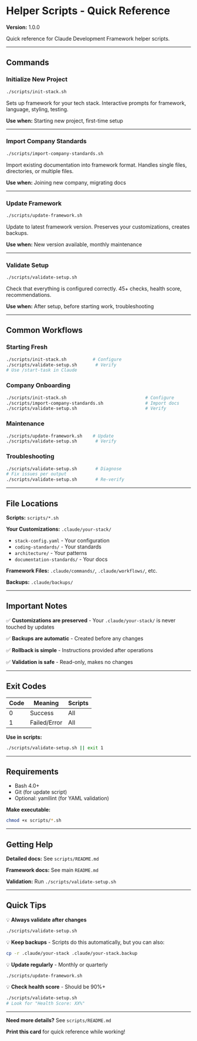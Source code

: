 # Helper Scripts - Quick Reference

**Version:** 1.0.0

Quick reference for Claude Development Framework helper scripts.

---

## Commands

### Initialize New Project
```bash
./scripts/init-stack.sh
```
Sets up framework for your tech stack. Interactive prompts for framework, language, styling, testing.

**Use when:** Starting new project, first-time setup

---

### Import Company Standards
```bash
./scripts/import-company-standards.sh
```
Import existing documentation into framework format. Handles single files, directories, or multiple files.

**Use when:** Joining new company, migrating docs

---

### Update Framework
```bash
./scripts/update-framework.sh
```
Update to latest framework version. Preserves your customizations, creates backups.

**Use when:** New version available, monthly maintenance

---

### Validate Setup
```bash
./scripts/validate-setup.sh
```
Check that everything is configured correctly. 45+ checks, health score, recommendations.

**Use when:** After setup, before starting work, troubleshooting

---

## Common Workflows

### Starting Fresh
```bash
./scripts/init-stack.sh          # Configure
./scripts/validate-setup.sh       # Verify
# Use /start-task in Claude
```

### Company Onboarding
```bash
./scripts/init-stack.sh                              # Configure
./scripts/import-company-standards.sh                # Import docs
./scripts/validate-setup.sh                          # Verify
```

### Maintenance
```bash
./scripts/update-framework.sh    # Update
./scripts/validate-setup.sh       # Verify
```

### Troubleshooting
```bash
./scripts/validate-setup.sh       # Diagnose
# Fix issues per output
./scripts/validate-setup.sh       # Re-verify
```

---

## File Locations

**Scripts:** `scripts/*.sh`

**Your Customizations:** `.claude/your-stack/`
- `stack-config.yaml` - Your configuration
- `coding-standards/` - Your standards
- `architecture/` - Your patterns
- `documentation-standards/` - Your docs

**Framework Files:** `.claude/commands/`, `.claude/workflows/`, etc.

**Backups:** `.claude/backups/`

---

## Important Notes

✅ **Customizations are preserved** - Your `.claude/your-stack/` is never touched by updates

✅ **Backups are automatic** - Created before any changes

✅ **Rollback is simple** - Instructions provided after operations

✅ **Validation is safe** - Read-only, makes no changes

---

## Exit Codes

| Code | Meaning | Scripts |
|------|---------|---------|
| 0 | Success | All |
| 1 | Failed/Error | All |

**Use in scripts:**
```bash
./scripts/validate-setup.sh || exit 1
```

---

## Requirements

- Bash 4.0+
- Git (for update script)
- Optional: yamllint (for YAML validation)

**Make executable:**
```bash
chmod +x scripts/*.sh
```

---

## Getting Help

**Detailed docs:** See `scripts/README.md`

**Framework docs:** See main `README.md`

**Validation:** Run `./scripts/validate-setup.sh`

---

## Quick Tips

💡 **Always validate after changes**
```bash
./scripts/validate-setup.sh
```

💡 **Keep backups** - Scripts do this automatically, but you can also:
```bash
cp -r .claude/your-stack .claude/your-stack.backup
```

💡 **Update regularly** - Monthly or quarterly
```bash
./scripts/update-framework.sh
```

💡 **Check health score** - Should be 90%+
```bash
./scripts/validate-setup.sh
# Look for "Health Score: XX%"
```

---

**Need more details?** See `scripts/README.md`

**Print this card** for quick reference while working!
